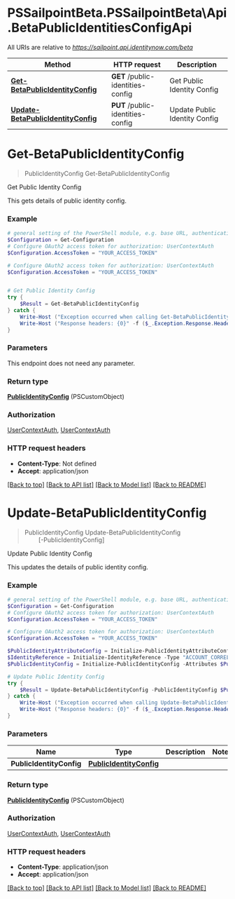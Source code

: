 # PSSailpointBeta.PSSailpointBeta\Api.BetaPublicIdentitiesConfigApi

All URIs are relative to *https://sailpoint.api.identitynow.com/beta*

Method | HTTP request | Description
------------- | ------------- | -------------
[**Get-BetaPublicIdentityConfig**](BetaPublicIdentitiesConfigApi.md#Get-BetaPublicIdentityConfig) | **GET** /public-identities-config | Get Public Identity Config
[**Update-BetaPublicIdentityConfig**](BetaPublicIdentitiesConfigApi.md#Update-BetaPublicIdentityConfig) | **PUT** /public-identities-config | Update Public Identity Config


<a id="Get-BetaPublicIdentityConfig"></a>
# **Get-BetaPublicIdentityConfig**
> PublicIdentityConfig Get-BetaPublicIdentityConfig<br>

Get Public Identity Config

This gets details of public identity config.

### Example
```powershell
# general setting of the PowerShell module, e.g. base URL, authentication, etc
$Configuration = Get-Configuration
# Configure OAuth2 access token for authorization: UserContextAuth
$Configuration.AccessToken = "YOUR_ACCESS_TOKEN"

# Configure OAuth2 access token for authorization: UserContextAuth
$Configuration.AccessToken = "YOUR_ACCESS_TOKEN"


# Get Public Identity Config
try {
    $Result = Get-BetaPublicIdentityConfig
} catch {
    Write-Host ("Exception occurred when calling Get-BetaPublicIdentityConfig: {0}" -f ($_.ErrorDetails | ConvertFrom-Json))
    Write-Host ("Response headers: {0}" -f ($_.Exception.Response.Headers | ConvertTo-Json))
}
```

### Parameters
This endpoint does not need any parameter.

### Return type

[**PublicIdentityConfig**](PublicIdentityConfig.md) (PSCustomObject)

### Authorization

[UserContextAuth](../README.md#UserContextAuth), [UserContextAuth](../README.md#UserContextAuth)

### HTTP request headers

 - **Content-Type**: Not defined
 - **Accept**: application/json

[[Back to top]](#) [[Back to API list]](../README.md#documentation-for-api-endpoints) [[Back to Model list]](../README.md#documentation-for-models) [[Back to README]](../README.md)

<a id="Update-BetaPublicIdentityConfig"></a>
# **Update-BetaPublicIdentityConfig**
> PublicIdentityConfig Update-BetaPublicIdentityConfig<br>
> &nbsp;&nbsp;&nbsp;&nbsp;&nbsp;&nbsp;&nbsp;&nbsp;[-PublicIdentityConfig] <PSCustomObject><br>

Update Public Identity Config

This updates the details of public identity config.

### Example
```powershell
# general setting of the PowerShell module, e.g. base URL, authentication, etc
$Configuration = Get-Configuration
# Configure OAuth2 access token for authorization: UserContextAuth
$Configuration.AccessToken = "YOUR_ACCESS_TOKEN"

# Configure OAuth2 access token for authorization: UserContextAuth
$Configuration.AccessToken = "YOUR_ACCESS_TOKEN"

$PublicIdentityAttributeConfig = Initialize-PublicIdentityAttributeConfig -Key "country" -Name "Country"
$IdentityReference = Initialize-IdentityReference -Type "ACCOUNT_CORRELATION_CONFIG" -Id "2c9180a46faadee4016fb4e018c20639" -Name "Thomas Edison"
$PublicIdentityConfig = Initialize-PublicIdentityConfig -Attributes $PublicIdentityAttributeConfig -ModifiedBy $IdentityReference -Modified (Get-Date) # PublicIdentityConfig | 

# Update Public Identity Config
try {
    $Result = Update-BetaPublicIdentityConfig -PublicIdentityConfig $PublicIdentityConfig
} catch {
    Write-Host ("Exception occurred when calling Update-BetaPublicIdentityConfig: {0}" -f ($_.ErrorDetails | ConvertFrom-Json))
    Write-Host ("Response headers: {0}" -f ($_.Exception.Response.Headers | ConvertTo-Json))
}
```

### Parameters

Name | Type | Description  | Notes
------------- | ------------- | ------------- | -------------
 **PublicIdentityConfig** | [**PublicIdentityConfig**](PublicIdentityConfig.md)|  | 

### Return type

[**PublicIdentityConfig**](PublicIdentityConfig.md) (PSCustomObject)

### Authorization

[UserContextAuth](../README.md#UserContextAuth), [UserContextAuth](../README.md#UserContextAuth)

### HTTP request headers

 - **Content-Type**: application/json
 - **Accept**: application/json

[[Back to top]](#) [[Back to API list]](../README.md#documentation-for-api-endpoints) [[Back to Model list]](../README.md#documentation-for-models) [[Back to README]](../README.md)

